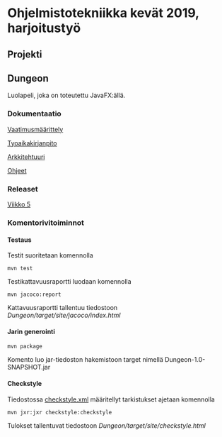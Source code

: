 # Ohjelmistotekniikka kevät 2019, harjoitustyö
## Projekti

## Dungeon
Luolapeli, joka on toteutettu JavaFX:ällä.

### Dokumentaatio
[Vaatimusmäärittely](/documentation/vaatimusmaarittely.md)

[Tyoaikakirjanpito](/documentation/tyoaikakirjanpito.md)

[Arkkitehtuuri](/documentation/arkkitehtuuri.md)

[Ohjeet](/documentation/ohjeet.md)

### Releaset
[Viikko 5](https://github.com/ollim1/ot-harjoitustyo/releases/tag/viikko5)

### Komentorivitoiminnot
#### Testaus
Testit suoritetaan komennolla

```
mvn test
```

Testikattavuusraportti luodaan komennolla

```
mvn jacoco:report
```

Kattavuusraportti tallentuu tiedostoon _Dungeon/target/site/jacoco/index.html_

#### Jarin generointi

```
mvn package
```
Komento luo jar-tiedoston hakemistoon target nimellä Dungeon-1.0-SNAPSHOT.jar

#### Checkstyle

Tiedostossa [checkstyle.xml](/Dungeon/checkstyle.xml) määritellyt tarkistukset ajetaan komennolla

```
mvn jxr:jxr checkstyle:checkstyle
```
Tulokset tallentuvat tiedostoon _Dungeon/target/site/checkstyle.html_
